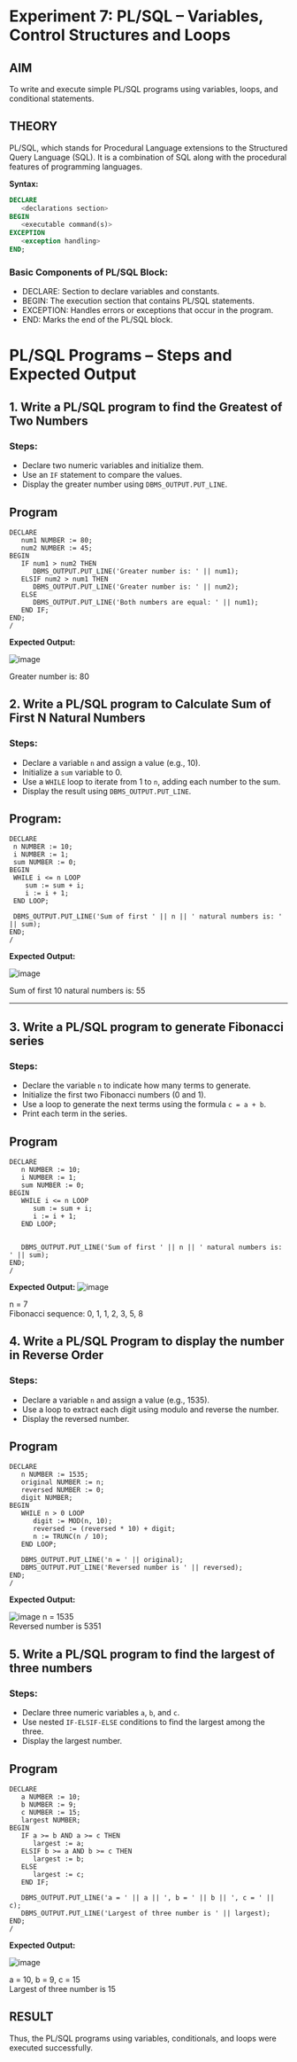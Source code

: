 # Experiment 7: PL/SQL – Variables, Control Structures and Loops

## AIM
To write and execute simple PL/SQL programs using variables, loops, and conditional statements.


## THEORY

PL/SQL, which stands for Procedural Language extensions to the Structured Query Language (SQL). It is a combination of SQL along with the procedural features of programming languages.

**Syntax:**
```sql
DECLARE 
   <declarations section> 
BEGIN 
   <executable command(s)>
EXCEPTION 
   <exception handling> 
END;
```

### Basic Components of PL/SQL Block:
- DECLARE: Section to declare variables and constants.
- BEGIN: The execution section that contains PL/SQL statements.
- EXCEPTION: Handles errors or exceptions that occur in the program.
- END: Marks the end of the PL/SQL block.

# PL/SQL Programs – Steps and Expected Output

## 1. Write a PL/SQL program to find the Greatest of Two Numbers

### Steps:
- Declare two numeric variables and initialize them.
- Use an `IF` statement to compare the values.
- Display the greater number using `DBMS_OUTPUT.PUT_LINE`.

## Program
```
DECLARE
   num1 NUMBER := 80;
   num2 NUMBER := 45;
BEGIN
   IF num1 > num2 THEN
      DBMS_OUTPUT.PUT_LINE('Greater number is: ' || num1);
   ELSIF num2 > num1 THEN
      DBMS_OUTPUT.PUT_LINE('Greater number is: ' || num2);
   ELSE
      DBMS_OUTPUT.PUT_LINE('Both numbers are equal: ' || num1);
   END IF;
END;
/
``` 
**Expected Output:**  

![image](https://github.com/user-attachments/assets/f044f569-3cc7-422a-85dc-b8e07c253136)

Greater number is: 80

## 2. Write a PL/SQL program to Calculate Sum of First N Natural Numbers

### Steps:
- Declare a variable `n` and assign a value (e.g., 10).
- Initialize a `sum` variable to 0.
- Use a `WHILE` loop to iterate from 1 to `n`, adding each number to the sum.
- Display the result using `DBMS_OUTPUT.PUT_LINE`.

## Program:
```
DECLARE
 n NUMBER := 10;
 i NUMBER := 1;
 sum NUMBER := 0;
BEGIN
 WHILE i <= n LOOP
    sum := sum + i;
    i := i + 1;
 END LOOP;
 
 DBMS_OUTPUT.PUT_LINE('Sum of first ' || n || ' natural numbers is: ' || sum);
END;
/
```
**Expected Output:**

![image](https://github.com/user-attachments/assets/9a267f4e-b807-4361-ab49-38f546abeb7d)

Sum of first 10 natural numbers is: 55

---

## 3. Write a PL/SQL program to generate Fibonacci series

### Steps:
- Declare the variable `n` to indicate how many terms to generate.
- Initialize the first two Fibonacci numbers (0 and 1).
- Use a loop to generate the next terms using the formula `c = a + b`.
- Print each term in the series.
  
## Program
```
DECLARE
   n NUMBER := 10;
   i NUMBER := 1;
   sum NUMBER := 0;
BEGIN
   WHILE i <= n LOOP
      sum := sum + i;
      i := i + 1;
   END LOOP;
   
   
   DBMS_OUTPUT.PUT_LINE('Sum of first ' || n || ' natural numbers is: ' || sum);
END;
/
```
**Expected Output:**
![image](https://github.com/user-attachments/assets/1112beda-d270-472c-9fb4-5f442489e683)

n = 7  
Fibonacci sequence: 0, 1, 1, 2, 3, 5, 8

## 4. Write a PL/SQL Program to display the number in Reverse Order

### Steps:
- Declare a variable `n` and assign a value (e.g., 1535).
- Use a loop to extract each digit using modulo and reverse the number.
- Display the reversed number.

## Program
```
DECLARE
   n NUMBER := 1535;         
   original NUMBER := n;     
   reversed NUMBER := 0;    
   digit NUMBER;             
BEGIN
   WHILE n > 0 LOOP
      digit := MOD(n, 10);                
      reversed := (reversed * 10) + digit; 
      n := TRUNC(n / 10);                 
   END LOOP;

   DBMS_OUTPUT.PUT_LINE('n = ' || original);
   DBMS_OUTPUT.PUT_LINE('Reversed number is ' || reversed);
END;
/
```
**Expected Output:**  

![image](https://github.com/user-attachments/assets/399d3949-390a-4440-a0e4-b0668c90ce5d)
n = 1535  
Reversed number is 5351

## 5. Write a PL/SQL program to find the largest of three numbers

### Steps:
- Declare three numeric variables `a`, `b`, and `c`.
- Use nested `IF-ELSIF-ELSE` conditions to find the largest among the three.
- Display the largest number.
  
## Program
```
DECLARE
   a NUMBER := 10;
   b NUMBER := 9;
   c NUMBER := 15;
   largest NUMBER;
BEGIN
   IF a >= b AND a >= c THEN
      largest := a;
   ELSIF b >= a AND b >= c THEN
      largest := b;
   ELSE
      largest := c;
   END IF;

   DBMS_OUTPUT.PUT_LINE('a = ' || a || ', b = ' || b || ', c = ' || c);
   DBMS_OUTPUT.PUT_LINE('Largest of three number is ' || largest);
END;
/
```
**Expected Output:**  

![image](https://github.com/user-attachments/assets/8f07e5c6-3fa5-4bfe-8151-b48929986c07)

a = 10, b = 9, c = 15  
Largest of three number is 15

## RESULT
Thus, the PL/SQL programs using variables, conditionals, and loops were executed successfully.
